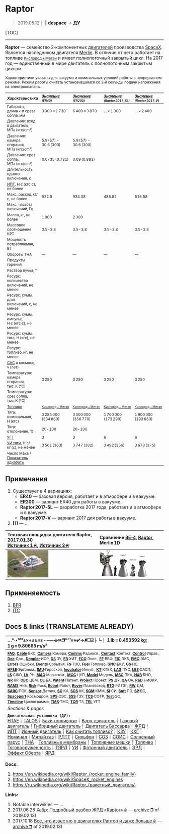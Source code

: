 # Raptor
> 2019.05.12 ┊ **🚀 [despace](index.md)** → **[ДУ](ps.md)**

[TOC]

---

**Raptor** — семейство 2‑компонентных [двигателей](ps.md) производства [SpaceX](03_spacex.md).  
Является наследником двигателя [Merlin](merlin.md). В отличие от него работает на топливе <small>[Кислород + Метан](o_plus.md)</small> и имеет полнопоточный закрытый цикл. На 2017 год — единственный в мире двигатель с полнопоточным закрытым циклом.

<small>

Характеристики указаны для вакуума и номинальных условий работы в непрерывном режиме. Режим работы считать установившимся со 2‑й секунды подачи напряжения на электроклапаны.

|*Характеристика*|*[Значение](si.md) <small>(ER40)</small>*|*[Значение](si.md) <small>(ER200)</small>*|*[Значение](si.md) <small>(Raptor 2017‑SL)</small>*|*[Значение](si.md) <small>(Raptor 2017‑V)</small>*|
|:--|:--|:--|:--|:--|
|Габариты, длина × ∅ среза сопла, мм  |  3 300 × 1 730  |  6 400 × 3 870  |  … × 1 300  |  … × 2 400  |
|Давление: вход в двигатель, МПа (кгс/cm²)  |    |  |    |    |
|Давление: камера сгорания, МПа (кгс/cm²)  |  5.9 (57) - 30.6 (300)  | 5.9 (57) - 30.6 (300) |    |    |
|Давление: срез сопла, МПа (кгс/cm²)  |  0.0735 (0.721)  |  0.09 (0.883)  |    |    |
|Длительность одного включения, с  |    |    |    |    |
|[ИПТ](ing.md), Н·с (кгс·с), не более  |    |    |    |    |
|Макс. расход, кг/с, не более  |  922.5  |  934.08  |  486.82  |  516.58  |
|Макс. частота включений, Гц  |    |    |    |    |
|Масса, кг, не более  |  1 000  |  2 300  |    |    |
|Массовое соотношение КРТ  |  3.5 ‑ 3.8  | 3.5 ‑ 3.8 | 3.5 ‑ 3.8 | 3.5 ‑ 3.8 |
|Мощность потребляемая, Вт  |    |    |    |    |
|Обороты ТНА  |—|—|—|—|
|Продукты горения  |  |  |  |  |
|Раствор пучка, °  |  |  |  |  |
|Ресурс: количество включений, не менее  |    |    |    |    |
|Ресурс: сумм. длит. включений, c, не менее  |    |    |    |    |
|Ресурс: сумм. импульс, Н·с (кгс·с), не менее  |   |
|Ресурс: сумм. тяга, Н (кгс), не менее  |   |   |   |   |
|Ресурс: топливо, кг, не менее  |    |    |    |    |
|[САС](lifetime.md) в космосе, ч (лет)  |    |    |    |    |
|Температура: камера сгорания, тыс. К (°C)  |  3 250  | 3 250 | 3 250 | 3 250 |
|Температура: срез сопла, тыс. К (°C)  |    |  |    |    |
|[Топливо](fuel.md)  |  <small>[Кислород + Метан](o_plus.md)</small>  | <small>[Кислород + Метан](o_plus.md) | <small>[Кислород + Метан](o_plus.md) | <small>[Кислород + Метан](o_plus.md) |
|Тяга: номинальная, Н (кгс)  |  3 285 000<br> (334 860)  |  3 500 000<br> (356 770)  |  1 700 000<br> (173 290)  |  1 900 000<br> (193 680)  |
|Тяга: отклонение, %  |  20 ‑ 100  | 20 ‑ 100 |    |    |
|[УГТ](trl.md)|  3  |  3  |  6  |  6  |
|[УИ тяги](isp.md), Н·с/кг (с), не менее  |  3 561 (363)  |  3 747 (382)  |  3 492 (356)  |  3 678 (375)  |
|Число Маха / [Показатель адиабаты](heat_cr.md)  |    |    |    |    |

</small>



<p style="page-break-after:always"> </p>

## Примечания
   1. Существует в 4 вариациях:
      - **ER40** — базовая версия, работает и в атмосфере и в вакууме.
      - **ER200** — вариант ER40 для работы в вакууме.
      - **Raptor 2017‑SL** — разработка 2017 года, работает и в атмосфере и в вакууме.
      - **Raptor 2017‑V** — вариант 2017 для работы в вакууме.
   1. **[1]** — …

|Тестовая площадка двигателя Raptor, 2017.01.30<br> [Источник 1 ⎆](https://www.reddit.com/r/engineteststands/comments/43lmbn/spacexs_raptor_test_stand_under_construction_at/), [Источник 2 ⎆](http://pictures.jtbuice.com/SpaceX-2/McGregor-Flyover-1-30-2016/)  |Сравнение [BE‑4](be_4.md), [Raptor](raptor.md), Merlin 1D  |
|:--|:--|
| [![](f/ps/r/raptor_test_stand_20170130_thumb.jpg)](f/ps/r/raptor_test_stand_20170130.jpg)  | [![](f/ps/be4_m1d_raptor_comparison1_thumb.jpg)](f/ps/be4_m1d_raptor_comparison1.png)  |



## Применяемость
   1. [BFR](bfr.md)
   1. [ITC](itc.md)



<p style="page-break-after:always"> </p>

## Docs & links (TRANSLATEME ALREADY)
|…°·•¹²³±×÷≤≥≈≠ ‑ −— ⎆✉ ❐“”’«»✔→✘☐☑├┕┆ 1 lb = 0.453592 kg; 1 g = 9.80665 m/s²|
|:--|
|<small>**[FAQ](faq.md)**, **[Cable](cable.md)**·БКС, **[Camera](camera.md)**·Камера, **[Comms](comms.md)**·Радиосв., **[Contact](contact.md)**·Контакт, **[Control](control.md)**·Управ., **[Doc](doc.md)**·Док., **[Doppler](doppler.md)**·ИСР, **[DS](ds.md)**·ЗУ, **[EB](eb.md)**·ХИТ, **[ECO](ecology.md)**·Экол., **[EF](ef.md)**·ВВФ, **[ElC](elc.md)**·ЭКБ, **[EMC](emc.md)**·ЭМС, **[Errors](error.md)**·Ошибки, **[Events](event.md)**·События, **[FS](fs.md)**·ТЭО, **[Fuel](fuel.md)**·Топливо, **[GNC](gnc.md)**·БКУ, **[GS](scs.md)**·НС, **[HF&E](hfe.md)**·Эргоном., **[IMU](imu.md)**·Гироскоп, **[Incubator](incubator.md)**·Инкуб., **[KT](kt.md)**·КТЕХ, **[LAG](lag.md)**·ПУC, **[LES](les.md)**·САСП, **[LS](ls.md)**·СЖО, **[LV](lv.md)**·РН, **[MAG](mag.md)**·Магнитом., **[MCC](mcc.md)**·ЦУП, **[Model](model.md)**·Модель, **[MSC](sc.md)**·ПКА, **[N&B](nnb.md)**·БНО, **[NR](nr.md)**·ЯР, **[OBC](obc.md)**·ЦВМ, **[OE](oe.md)**·БА, **[Patent](патент.md)**·Патент, **[Project](project.md)**·Проект, **[PS](ps.md)**·ДУ, **[QA](quality.md)**·QA, **[R&D](rnd.md)**·НИОКР, **[RAMS](rams.md)**·НиБ, **[Risk](risk.md)**·Риск, **[Robot](robotics.md)**·Робот, **[Rover](rover.md)**·Планетоход, **[RTG](rtg.md)**·РИТЭГ, **[RW](rw.md)**·ДМ, **[SARC](sarc.md)**·ПСК, **[Sensor](sensor.md)**·Датчик, **[SC](sc.md)**·КА, **[SCS](scs.md)**·КК, **[SGM](sgm.md)**·КММ, **[SI](si.md)**·СИ, **[Soft](soft.md)**·ПО, **[SP](sp.md)**·БС, **[Spaceport](spaceport.md)**·Космодром, **[SPS](sps.md)**·СЭС, **[SSS](sss.md)**·ГЗУ, **[TCS](tcs.md)**·СОТР, **[Test](test.md)**·ЭО, **[Timeline](timeline.md)**·Циклограмма, **[TMS](tms.md)**·ТМС, **[TOR](tor.md)**·ТЗ, **[TRL](trl.md)**·УГТ</small>|
|*Sections & pages*|
|**`Двигательная установка (ДУ):`**<br> [HTAE](htae.md) ┊ [TALOS](talos.md) ┊ [Баки топливные](fuel_tank.md) ┊ [Варп‑двигатель](warp_drive.md) ┊ [Газовый двигатель](cgt.md) ┊ [Гибридный двигатель](гбрд.md) ┊ [Двигатель Бассарда](bussard_ramjet.md) ┊ [ЖРД](lpr.md) ┊ [ИПТ](ing.md) ┊ [Ионный двигатель](иод.md) ┊ [Как считать топливо?](si.md) ┊ [КЗУ](cinu.md) ┊ [КХГ](cgs.md) ┊ [Номинал](nominal.md) ┊ [Мятый газ](exhsteam.md) ┊ [РДТТ](spr.md) ┊ [Сильфон](сильфон.md) ┊ [СОЗ](соз.md) ┊ [СОИС](соис.md) ┊ [Солнечный парус](солнечный_парус.md) ┊ [ТНА](turbopump.md) ┊ [Топливные мембраны](топливные_мембраны.md) ┊ [Топливные мешки](топливные_мешки.md) ┊ [Топливо](fuel.md) ┊ [Тяговооружённость](ttwr.md) ┊ [ТЯРД](тярд.md) ┊ [УИ](isp.md) ┊ [Фотонный двигатель](фотонный_двигатель.md) ┊ [ЭРД](epsp.md) ┊ [Эффект Оберта](oberth_eff.md) ┊ [ЯРД](ntr.md) |

**Docs:**

   1. <https://en.wikipedia.org/wiki/Raptor_(rocket_engine_family)>
   1. <https://en.wikipedia.org/wiki/SpaceX_rocket_engines>
   1. <https://ru.wikipedia.org/wiki/Raptor_(ракетный_двигатель)>

**Links:**

   1. Notable interwikies — …
   1. 2017.06.28 [Хабр: Подробный разбор ЖРД «Raptor» ⎆](https://geektimes.ru/post/290549/) — [archive ❐](f/archive/20170628_1.pdf) of 2019.02.13)
   1. 2017.10.18 [Всё, что известно о двигателях Раптор и даже больше ⎆](https://elonmusk.su/vse-chto-izvestno-o-dvigatelyakh-raptor-i-dazhe-bolshe/) — [archive ❐](f/archive/20171018_1.pdf) of 2019.02.13)

